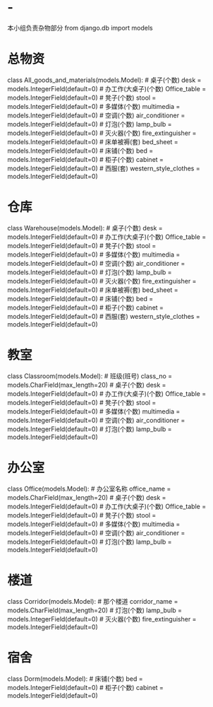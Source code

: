 # -
本小组负责杂物部分
from django.db import models
# 总物资
class All_goods_and_materials(models.Model):
    # 桌子(个数)
    desk = models.IntegerField(default=0)
    # 办工作(大桌子)(个数)
    Office_table = models.IntegerField(default=0)
    # 凳子(个数)
    stool = models.IntegerField(default=0)
    # 多媒体(个数)
    multimedia = models.IntegerField(default=0)
    # 空调(个数)
    air_conditioner = models.IntegerField(default=0)
    # 灯泡(个数)
    lamp_bulb = models.IntegerField(default=0)
    # 灭火器(个数)
    fire_extinguisher = models.IntegerField(default=0)
    # 床单被褥(套)
    bed_sheet = models.IntegerField(default=0)
    # 床铺(个数)
    bed = models.IntegerField(default=0)
    # 柜子(个数)
    cabinet = models.IntegerField(default=0)
    # 西服(套)
    western_style_clothes = models.IntegerField(default=0)
# 仓库
class Warehouse(models.Model):
    # 桌子(个数)
    desk = models.IntegerField(default=0)
    # 办工作(大桌子)(个数)
    Office_table = models.IntegerField(default=0)
    # 凳子(个数)
    stool = models.IntegerField(default=0)
    # 多媒体(个数)
    multimedia = models.IntegerField(default=0)
    # 空调(个数)
    air_conditioner = models.IntegerField(default=0)
    # 灯泡(个数)
    lamp_bulb = models.IntegerField(default=0)
    # 灭火器(个数)
    fire_extinguisher = models.IntegerField(default=0)
    # 床单被褥(套)
    bed_sheet = models.IntegerField(default=0)
    # 床铺(个数)
    bed = models.IntegerField(default=0)
    # 柜子(个数)
    cabinet = models.IntegerField(default=0)
    # 西服(套)
    western_style_clothes = models.IntegerField(default=0)
# 教室
class Classroom(models.Model):
    # 班级(班号)
    class_no = models.CharField(max_length=20)
    # 桌子(个数)
    desk = models.IntegerField(default=0)
    # 办工作(大桌子)(个数)
    Office_table = models.IntegerField(default=0)
    # 凳子(个数)
    stool = models.IntegerField(default=0)
    # 多媒体(个数)
    multimedia = models.IntegerField(default=0)
    # 空调(个数)
    air_conditioner = models.IntegerField(default=0)
    # 灯泡(个数)
    lamp_bulb = models.IntegerField(default=0)
# 办公室
class Office(models.Model):
    # 办公室名称
    office_name = models.CharField(max_length=20)
    # 桌子(个数)
    desk = models.IntegerField(default=0)
    # 办工作(大桌子)(个数)
    Office_table = models.IntegerField(default=0)
    # 凳子(个数)
    stool = models.IntegerField(default=0)
    # 多媒体(个数)
    multimedia = models.IntegerField(default=0)
    # 空调(个数)
    air_conditioner = models.IntegerField(default=0)
    # 灯泡(个数)
    lamp_bulb = models.IntegerField(default=0)
# 楼道
class Corridor(models.Model):
    # 那个楼道
    corridor_name = models.CharField(max_length=20)
    # 灯泡(个数)
    lamp_bulb = models.IntegerField(default=0)
    # 灭火器(个数)
    fire_extinguisher = models.IntegerField(default=0)
# 宿舍
class Dorm(models.Model):
    # 床铺(个数)
    bed = models.IntegerField(default=0)
    # 柜子(个数)
    cabinet = models.IntegerField(default=0)
